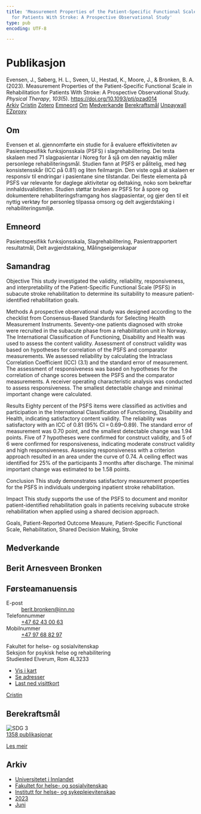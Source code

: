 ```yaml
---
title: 'Measurement Properties of the Patient-Specific Functional Scale in Rehabilitation
  for Patients With Stroke: A Prospective Observational Study'
type: pub
encoding: UTF-8

---
```

<h1>Publikasjon</h1>
<article id="csl-bib-container-3AV8U369" class="csl-bib-container">
  <div class="csl-bib-body"> <div class="csl-entry">Evensen, J., Søberg, H. L., Sveen, U., Hestad, K., Moore, J., &#38; Bronken, B. A. (2023). Measurement Properties of the Patient-Specific Functional Scale in Rehabilitation for Patients With Stroke: A Prospective Observational Study. <i>Physical Therapy</i>, <i>103</i>(5). <a href="https://doi.org/10.1093/ptj/pzad014">https://doi.org/10.1093/ptj/pzad014</a></div> </div>
  <div class="csl-bib-buttons">
    <a href="#taxonomy-article-3AV8U369" alt="archive" class="csl-bib-button">Arkiv</a>
    <a href="https://app.cristin.no/results/show.jsf?id=2150735" alt="Cristin" class="csl-bib-button">Cristin</a>
    <a href="http://zotero.org/groups/5881554/items/3AV8U369" alt="Zotero" class="csl-bib-button">Zotero</a>
    <a href="#keywords-article-3AV8U369" alt="keywords" class="csl-bib-button">Emneord</a>
    <a href="#about-article-3AV8U369" alt="about_pub" class="csl-bib-button">Om</a>
    <a href="#contributors-article-3AV8U369" alt="contributors" class="csl-bib-button">Medverkande</a>
    <a href="#sdg-article-3AV8U369" alt="sdg" class="csl-bib-button">Berekraftsmål</a>
    <a href="https://academic.oup.com/ptj/advance-article-pdf/doi/10.1093/ptj/pzad014/49170792/pzad014.pdf" alt="Unpaywall" class="csl-bib-button">Unpaywall</a>
    <a href="https://academic.oup.com/ptj/advance-article-pdf/doi/10.1093/ptj/pzad014/49170792/pzad014.pdf" alt="EZproxy" class="csl-bib-button">EZproxy</a>
  </div>
  <div id="csl-bib-meta-container-3AV8U369"></div>
</article>
<div id="csl-bib-meta-3AV8U369" class="csl-bib-meta">
  <article id="about-article-3AV8U369" class="about_pub-article">
    <h1>Om</h1>
    Evensen et al. gjennomførte ein studie for å evaluere effektiviteten av Pasientspesifikk funksjonsskala (PSFS) i slagrehabilitering. Dei testa skalaen med 71 slagpasientar i Noreg for å sjå om den nøyaktig måler personlege rehabiliteringsmål. Studien fann at PSFS er pålitelig, med høg konsistensskår (ICC på 0.81) og liten feilmargin. Den viste også at skalaen er responsiv til endringar i pasientane sine tilstandar. Dei fleste elementa på PSFS var relevante for daglege aktivitetar og deltaking, noko som bekreftar innhaldsvaliditeten. Studien støttar bruken av PSFS for å spore og dokumentere rehabiliteringsframgang hos slagpasientar, og gjer den til eit nyttig verktøy for personleg tilpassa omsorg og delt avgjerdstaking i rehabiliteringsmiljø.
  </article>
  <article id="keywords-article-3AV8U369" class="keywords-article">
    <h1>Emneord</h1>
    Pasientspesifikk funksjonsskala, Slagrehabilitering, Pasientrapportert resultatmål, Delt avgjerdstaking, Målingseigenskapar
  </article>
  <article id="abstract-article-3AV8U369" class="abstract-article">
    <h1>Samandrag</h1>
    Objective 
This study investigated the validity, reliability, responsiveness, and interpretability of the Patient-Specific Functional Scale (PSFS) in subacute stroke rehabilitation to determine its suitability to measure patient-identified rehabilitation goals. 
 
Methods 
A prospective observational study was designed according to the checklist from Consensus-Based Standards for Selecting Health Measurement Instruments. Seventy-one patients diagnosed with stroke were recruited in the subacute phase from a rehabilitation unit in Norway. The International Classification of Functioning, Disability and Health was used to assess the content validity. Assessment of construct validity was based on hypotheses for correlation of the PSFS and comparator measurements. We assessed reliability by calculating the Intraclass Correlation Coefficient (ICC) (3.1) and the standard error of measurement. The assessment of responsiveness was based on hypotheses for the correlation of change scores between the PSFS and the comparator measurements. A receiver operating characteristic analysis was conducted to assess responsiveness. The smallest detectable change and minimal important change were calculated. 
 
Results 
Eighty percent of the PSFS items were classified as activities and participation in the International Classification of Functioning, Disability and Health, indicating satisfactory content validity. The reliability was satisfactory with an ICC of 0.81 (95% CI = 0.69–0.89). The standard error of measurement was 0.70 point, and the smallest detectable change was 1.94 points. Five of 7 hypotheses were confirmed for construct validity, and 5 of 6 were confirmed for responsiveness, indicating moderate construct validity and high responsiveness. Assessing responsiveness with a criterion approach resulted in an area under the curve of 0.74. A ceiling effect was identified for 25% of the participants 3 months after discharge. The minimal important change was estimated to be 1.58 points. 
 
Conclusion 
This study demonstrates satisfactory measurement properties for the PSFS in individuals undergoing inpatient stroke rehabilitation. 
 
Impact 
This study supports the use of the PSFS to document and monitor patient-identified rehabilitation goals in patients receiving subacute stroke rehabilitation when applied using a shared decision approach. 
 
Goals, Patient-Reported Outcome Measure, Patient-Specific Functional Scale, Rehabilitation, Shared Decision Making, Stroke
  </article>
  <article id="contributors-article-3AV8U369" class="contributors-article">
    <h1>Medverkande</h1>
    <div class="personas"> <div class="vrtx-hinn-person-card"> <div class="photo"> <i class="lar la-user-circle missing-person"></i> </div> <div class="info"> <hgroup><h1>Berit Arnesveen Bronken</h1> <h2>Førsteamanuensis</h2> </hgroup><dl> <dt>E-post</dt> <dd> <a href="mailto:berit.bronken@inn.no">berit.bronken@inn.no</a> </dd> <dt>Telefonnummer</dt> <dd><a href="tel:+4762430063"> +47 62 43 00 63 </a></dd> <dt>Mobilnummer</dt> <dd><a href="tel:+4797688297"> +47 97 68 82 97 </a></dd> </dl> <p> Fakultet for helse- og sosialvitenskap<br> Seksjon for psykisk helse og rehabilitering<br> Studiested Elverum, Rom 4L3233 </p> <ul class="vrtx-hinn-links"> <li><a href="https://www.google.com/maps?q=60.88177,11.53669">Vis i kart</a></li> <li><a href="https://www.inn.no/finn-en-ansatt/berit-bronken.html#vrtx-hinn-addresses">Se adresser</a></li> <li><a href="https://www.inn.no/finn-en-ansatt/berit-bronken.html?vrtx=vcf">Last ned visittkort</a></li> </ul> </div> </div> <a href="https://app.cristin.no/persons/show.jsf?id=10549" alt="Cristin URL" class="personas-cristin">Cristin</a> </div>
  </article>
  <article id="sdg-article-3AV8U369" class="sdg-article">
    <h1>Berekraftsmål</h1>
    <div class="sdg-container"><div id="sdg3" class="sdg">
        <img src="{{< params subfolder >}}images/sdg/sdg03_nn.png" class="image" alt="SDG 3">
        <div class="sdg-overlay">
          <a href="/nn/archive/?key=?sdg=3#archive" class="sdg-publication-count"><span>1358</span> publikasjonar</a>
          <p><a href="https://fn.no/om-fn/fns-baerekraftsmaal/god-helse-og-livskvalitet?lang=nno-NO" class="sdg-read-more">Les meir</a></p>
        </div>
      </div></div>
  </article>
  <article id="taxonomy-article-3AV8U369" class="taxonomy-article">
    <h1>Arkiv</h1>
    <ul>
      <li>
        <a href="/nn/archive/?key=3DCRN523">Universitetet i Innlandet</a>
      </li>
      <li>
        <a href="/nn/archive/?key=IDKFS3MX">Fakultet for helse- og sosialvitenskap</a>
      </li>
      <li>
        <a href="/nn/archive/?key=GTV4ECMZ">Institutt for helse- og sykepleievitenskap</a>
      </li>
      <li>
        <a href="/nn/archive/?key=RX9SDGSP">2023</a>
      </li>
      <li>
        <a href="/nn/archive/?key=P5A3NJWC">Juni</a>
      </li>
    </ul>
  </article>
</div>
